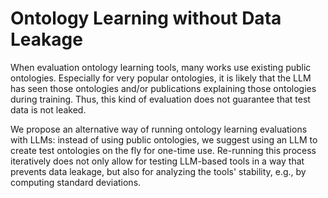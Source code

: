 # Ontology Learning without Data Leakage
When evaluation ontology learning tools, many works use existing public ontologies. Especially for very popular ontologies, it is likely that the LLM has seen those ontologies and/or publications explaining those ontologies during training. Thus, this kind of evaluation does not guarantee that test data is not leaked.

We propose an alternative way of running ontology learning evaluations with LLMs: instead of using public ontologies, we suggest using an LLM to create test ontologies on the fly for one-time use. Re-running this process iteratively does not only allow for testing LLM-based tools in a way that prevents data leakage, but also for analyzing the tools' stability, e.g., by computing standard deviations.
